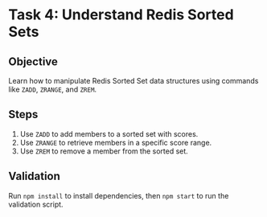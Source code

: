 # Task 4: Understand Redis Sorted Sets

## Objective

Learn how to manipulate Redis Sorted Set data structures using commands like `ZADD`, `ZRANGE`, and `ZREM`.

## Steps

1. Use `ZADD` to add members to a sorted set with scores.
2. Use `ZRANGE` to retrieve members in a specific score range.
3. Use `ZREM` to remove a member from the sorted set.

## Validation

Run `npm install` to install dependencies, then `npm start` to run the validation script.
